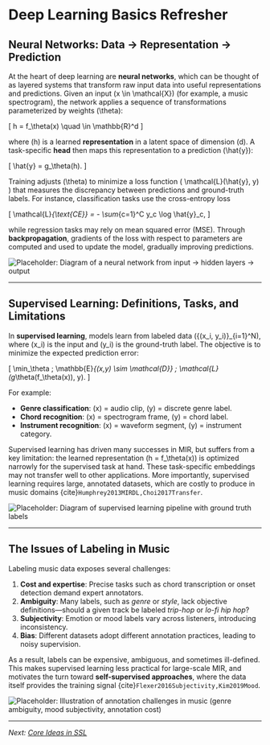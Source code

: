 # Deep Learning Basics Refresher

## Neural Networks: Data → Representation → Prediction

At the heart of deep learning are **neural networks**, which can be thought of as layered systems that transform raw input data into useful representations and predictions. Given an input \(x \in \mathcal{X}\) (for example, a music spectrogram), the network applies a sequence of transformations parameterized by weights \(\theta\):  

\[
h = f_\theta(x) \quad \in \mathbb{R}^d
\]

where \(h\) is a learned **representation** in a latent space of dimension \(d\). A task-specific **head** then maps this representation to a prediction \(\hat{y}\):  

\[
\hat{y} = g_\theta(h).
\]

Training adjusts \(\theta\) to minimize a loss function \( \mathcal{L}(\hat{y}, y) \) that measures the discrepancy between predictions and ground-truth labels. For instance, classification tasks use the cross-entropy loss  

\[
\mathcal{L}_{\text{CE}} = - \sum_{c=1}^C y_c \log \hat{y}_c,
\]

while regression tasks may rely on mean squared error (MSE). Through **backpropagation**, gradients of the loss with respect to parameters are computed and used to update the model, gradually improving predictions.  

![Placeholder: Diagram of a neural network from input → hidden layers → output](path/to/placeholder_neural_network.png)

---

## Supervised Learning: Definitions, Tasks, and Limitations

In **supervised learning**, models learn from labeled data \(\{(x_i, y_i)\}_{i=1}^N\), where \(x_i\) is the input and \(y_i\) is the ground-truth label. The objective is to minimize the expected prediction error:  

\[
\min_\theta \; \mathbb{E}_{(x,y) \sim \mathcal{D}} \; \mathcal{L}(g_\theta(f_\theta(x)), y).
\]

For example:  
- **Genre classification**: \(x\) = audio clip, \(y\) = discrete genre label.  
- **Chord recognition**: \(x\) = spectrogram frame, \(y\) = chord label.  
- **Instrument recognition**: \(x\) = waveform segment, \(y\) = instrument category.  

Supervised learning has driven many successes in MIR, but suffers from a key limitation: the learned representation \(h = f_\theta(x)\) is optimized narrowly for the supervised task at hand. These task-specific embeddings may not transfer well to other applications. More importantly, supervised learning requires large, annotated datasets, which are costly to produce in music domains {cite}`Humphrey2013MIRDL,Choi2017Transfer`.  

![Placeholder: Diagram of supervised learning pipeline with ground truth labels](path/to/placeholder_supervised_pipeline.png)

---

## The Issues of Labeling in Music

Labeling music data exposes several challenges:  

1. **Cost and expertise**: Precise tasks such as chord transcription or onset detection demand expert annotators.  
2. **Ambiguity**: Many labels, such as *genre* or *style*, lack objective definitions—should a given track be labeled *trip-hop* or *lo-fi hip hop*?  
3. **Subjectivity**: Emotion or mood labels vary across listeners, introducing inconsistency.  
4. **Bias**: Different datasets adopt different annotation practices, leading to noisy supervision.  

As a result, labels can be expensive, ambiguous, and sometimes ill-defined. This makes supervised learning less practical for large-scale MIR, and motivates the turn toward **self-supervised approaches**, where the data itself provides the training signal {cite}`Flexer2016Subjectivity,Kim2019Mood`.  

![Placeholder: Illustration of annotation challenges in music (genre ambiguity, mood subjectivity, annotation cost)](path/to/placeholder_labeling_challenges.png)

---

*Next: [Core Ideas in SSL](core_ideas_ssl.md)*
